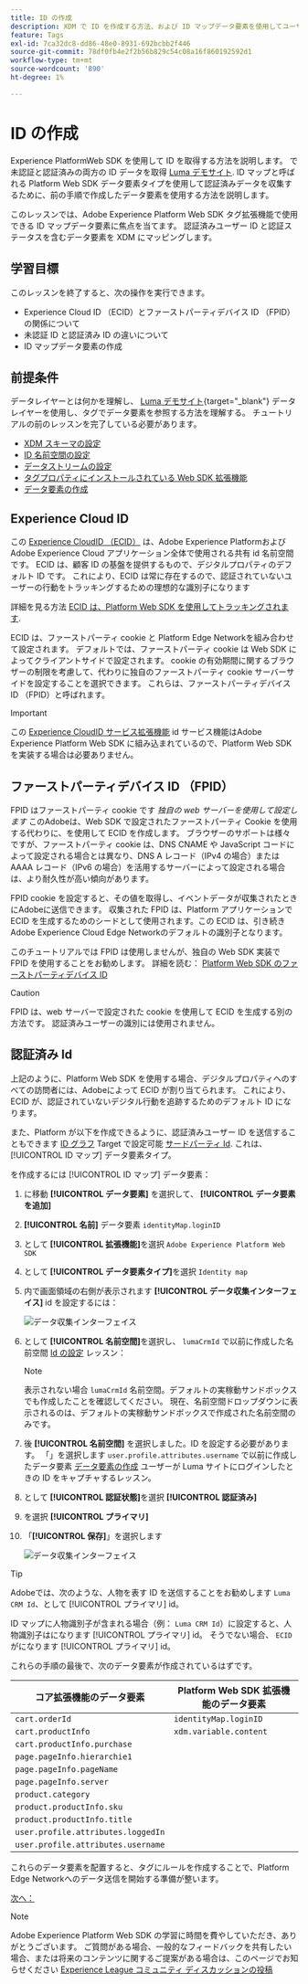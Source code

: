 ```yaml
---
title: ID の作成
description: XDM で ID を作成する方法、および ID マップデータ要素を使用してユーザー ID を取得する方法を説明します。 このレッスンは、Web SDK を使用したAdobe Experience Cloudの実装チュートリアルの一部です。
feature: Tags
exl-id: 7ca32dc8-dd86-48e0-8931-692bcbb2f446
source-git-commit: 78df0fb4e2f2b56b829c54c08a16f860192592d1
workflow-type: tm+mt
source-wordcount: '890'
ht-degree: 1%

---
```


# ID の作成

Experience PlatformWeb SDK を使用して ID を取得する方法を説明します。 で未認証と認証済みの両方の ID データを取得 [Luma デモサイト](https://luma.enablementadobe.com/content/luma/us/en.html). ID マップと呼ばれる Platform Web SDK データ要素タイプを使用して認証済みデータを収集するために、前の手順で作成したデータ要素を使用する方法を説明します。

このレッスンでは、Adobe Experience Platform Web SDK タグ拡張機能で使用できる ID マップデータ要素に焦点を当てます。 認証済みユーザー ID と認証ステータスを含むデータ要素を XDM にマッピングします。

## 学習目標

このレッスンを終了すると、次の操作を実行できます。

* Experience Cloud ID （ECID）とファーストパーティデバイス ID （FPID）の関係について
* 未認証 ID と認証済み ID の違いについて
* ID マップデータ要素の作成

## 前提条件

データレイヤーとは何かを理解し、 [Luma デモサイト](https://luma.enablementadobe.com/content/luma/us/en.html){target="_blank"} データレイヤーを使用し、タグでデータ要素を参照する方法を理解する。 チュートリアルの前のレッスンを完了している必要があります。

* [XDM スキーマの設定](configure-schemas.md)
* [ID 名前空間の設定](configure-identities.md)
* [データストリームの設定](configure-datastream.md)
* [タグプロパティにインストールされている Web SDK 拡張機能](install-web-sdk.md)
* [データ要素の作成](create-data-elements.md)


## Experience Cloud ID

この [Experience CloudID （ECID）](https://experienceleague.adobe.com/en/docs/experience-platform/identity/ecid) は、Adobe Experience PlatformおよびAdobe Experience Cloud アプリケーション全体で使用される共有 id 名前空間です。 ECID は、顧客 ID の基盤を提供するもので、デジタルプロパティのデフォルト ID です。 これにより、ECID は常に存在するので、認証されていないユーザーの行動をトラッキングするための理想的な識別子になります

<!-- FYI I commented this out because it was breaking the build - Jack
>[!TIP]
>
> When you use the Experience Platform Web SDK to set up Adobe applications on your digital properties, the ECID is generated at the Adobe Edge server level. As such, ECID is not viewable on the client-side network request payload. You can view the ECID by seeing the Preview tab of the network request, or by using the [Adobe Experience Platform Debugger Edge Trace](set-up-analytics.md#experience-cloud-id-validation).
>![View ECID](assets/validate-dev-console-ecid.png)
-->

詳細を見る方法 [ECID は、Platform Web SDK を使用してトラッキングされます](https://experienceleague.adobe.com/en/docs/experience-platform/edge/identity/overview).

ECID は、ファーストパーティ cookie と Platform Edge Networkを組み合わせて設定されます。 デフォルトでは、ファーストパーティ cookie は Web SDK によってクライアントサイドで設定されます。 cookie の有効期間に関するブラウザーの制限を考慮して、代わりに独自のファーストパーティ cookie サーバーサイドを設定することを選択できます。 これらは、ファーストパーティデバイス ID （FPID）と呼ばれます。

>[!IMPORTANT]
>
>この [Experience CloudID サービス拡張機能](https://exchange.adobe.com/experiencecloud.details.100160.adobe-experience-cloud-id-launch-extension.html) id サービス機能はAdobe Experience Platform Web SDK に組み込まれているので、Platform Web SDK を実装する場合は必要ありません。

## ファーストパーティデバイス ID （FPID）

FPID はファーストパーティ cookie です _独自の web サーバーを使用して設定します_ このAdobeは、Web SDK で設定されたファーストパーティ Cookie を使用する代わりに、を使用して ECID を作成します。 ブラウザーのサポートは様々ですが、ファーストパーティ cookie は、DNS CNAME や JavaScript コードによって設定される場合とは異なり、DNS A レコード（IPv4 の場合）または AAAA レコード（IPv6 の場合）を活用するサーバーによって設定される場合は、より耐久性が高い傾向があります。

FPID cookie を設定すると、その値を取得し、イベントデータが収集されたときにAdobeに送信できます。 収集された FPID は、Platform アプリケーションで ECID を生成するためのシードとして使用されます。この ECID は、引き続きAdobe Experience Cloud Edge Networkのデフォルトの識別子となります。

このチュートリアルでは FPID は使用しませんが、独自の Web SDK 実装で FPID を使用することをお勧めします。 詳細を読む： [Platform Web SDK のファーストパーティデバイス ID](https://experienceleague.adobe.com/en/docs/experience-platform/edge/identity/first-party-device-ids)

>[!CAUTION]
>
> FPID は、web サーバーで設定された cookie を使用して ECID を生成する別の方法です。 認証済みユーザーの識別には使用されません。

## 認証済み Id

上記のように、Platform Web SDK を使用する場合、デジタルプロパティへのすべての訪問者には、Adobeによって ECID が割り当てられます。 これにより、ECID が、認証されていないデジタル行動を追跡するためのデフォルト ID になります。

また、Platform が以下を作成できるように、認証済みユーザー ID を送信することもできます [ID グラフ](https://experienceleague.adobe.com/en/docs/platform-learn/tutorials/identities/understanding-identity-and-identity-graphs) Target で設定可能 [サードパーティ Id](https://experienceleague.adobe.com/en/docs/target/using/audiences/visitor-profiles/3rd-party-id). これは、 [!UICONTROL ID マップ] データ要素タイプ。

を作成するには [!UICONTROL ID マップ] データ要素：

1. に移動 **[!UICONTROL データ要素]** を選択して、 **[!UICONTROL データ要素を追加]**

1. **[!UICONTROL 名前]** データ要素 `identityMap.loginID`

1. として **[!UICONTROL 拡張機能]**&#x200B;を選択 `Adobe Experience Platform Web SDK`

1. として **[!UICONTROL データ要素タイプ]**&#x200B;を選択 `Identity map`

1. 内で画面領域の右側が表示されます **[!UICONTROL データ収集インターフェイス]** id を設定するには：

   ![データ収集インターフェイス](assets/identity-identityMap-setup.png)

1. として  **[!UICONTROL 名前空間]**&#x200B;を選択し、 `lumaCrmId` で以前に作成した名前空間 [Id の設定](configure-identities.md) レッスン：

   >[!NOTE]
   >
   >    表示されない場合 `lumaCrmId` 名前空間。デフォルトの実稼動サンドボックスでも作成したことを確認してください。 現在、名前空間ドロップダウンに表示されるのは、デフォルトの実稼動サンドボックスで作成された名前空間のみです。

1. 後 **[!UICONTROL 名前空間]** を選択しました。ID を設定する必要があります。 「」を選択します `user.profile.attributes.username` で以前に作成したデータ要素 [データ要素の作成](create-data-elements.md#create-data-elements-to-capture-the-data-layer) ユーザーが Luma サイトにログインしたときの ID をキャプチャするレッスン。

   <!--  >[!TIP]
    >
    >You can verify the **[!UICONTROL Luma CRM ID]** is collected in a data element on the web property by going to the [Luma Demo site](https://luma.enablementadobe.com/content/luma/us/en.html), logging in, [switching the tag environment](validate-with-debugger.md#use-the-experience-platform-debugger-to-map-to-your-tag-property) to your own, and typing `_satellite.getVar("user.profile.attributes.username")` in the web browser developer console.
    >
    >   ![Data Element  ID ](assets/identity-data-element-customer-id.png)
    -->

1. として **[!UICONTROL 認証状態]**&#x200B;を選択 **[!UICONTROL 認証済み]**
1. を選択 **[!UICONTROL プライマリ]**

1. 「**[!UICONTROL 保存]**」を選択します

   ![データ収集インターフェイス](assets/identity-id-namespace.png)

>[!TIP]
>
> Adobeでは、次のような、人物を表す ID を送信することをお勧めします `Luma CRM Id`、として [!UICONTROL プライマリ] id。
>
> ID マップに人物識別子が含まれる場合（例： `Luma CRM Id`）に設定すると、人物識別子はになります [!UICONTROL プライマリ] id。 そうでない場合、 `ECID` がになります [!UICONTROL プライマリ] id。




<!--
1. Once the data element is configured in **[!UICONTROL Data Collection interface]**, it can be tested on the Luma web property like any other Data Element. Enter the following script in the browser developer console
   
   
   ```
   _satellite.getVar('identityMap.loginID')
   ```  

   ![Data Collection interface](assets/identity-consoleIdentityDataElement.png)
   
   >[!NOTE]
   >
   >ECID identifier will NOT populate in the Data Element, as this is configured already with Platform Web SDK.   
-->

これらの手順の最後で、次のデータ要素が作成されているはずです。

| コア拡張機能のデータ要素 | Platform Web SDK 拡張機能のデータ要素 |
-----------------------------|-------------------------------
| `cart.orderId` | `identityMap.loginID` |
| `cart.productInfo` | `xdm.variable.content` |
| `cart.productInfo.purchase` | |
| `page.pageInfo.hierarchie1` | |
| `page.pageInfo.pageName` | |
| `page.pageInfo.server` | |
| `product.category` | |
| `product.productInfo.sku` | |
| `product.productInfo.title` | |
| `user.profile.attributes.loggedIn` | |
| `user.profile.attributes.username` | |

これらのデータ要素を配置すると、タグにルールを作成することで、Platform Edge Networkへのデータ送信を開始する準備が整います。

[次へ： ](create-tag-rule.md)

>[!NOTE]
>
>Adobe Experience Platform Web SDK の学習に時間を費やしていただき、ありがとうございます。 ご質問がある場合、一般的なフィードバックを共有したい場合、または将来のコンテンツに関するご提案がある場合は、このページでお知らせください [Experience League コミュニティ ディスカッションの投稿](https://experienceleaguecommunities.adobe.com/t5/adobe-experience-platform-launch/tutorial-discussion-implement-adobe-experience-cloud-with-web/td-p/444996)
